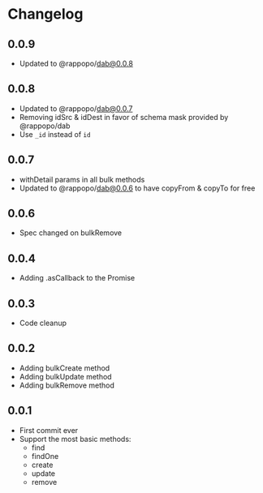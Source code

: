 # Changelog

## 0.0.9

* Updated to @rappopo/dab@0.0.8

## 0.0.8

* Updated to @rappopo/dab@0.0.7
* Removing idSrc & idDest in favor of schema mask provided by @rappopo/dab
* Use `_id` instead of `id`

## 0.0.7

* withDetail params in all bulk methods
* Updated to @rappopo/dab@0.0.6 to have copyFrom & copyTo for free 

## 0.0.6

* Spec changed on bulkRemove

## 0.0.4

* Adding .asCallback to the Promise

## 0.0.3

* Code cleanup

## 0.0.2

* Adding bulkCreate method
* Adding bulkUpdate method
* Adding bulkRemove method

## 0.0.1

* First commit ever
* Support the most basic methods:
  * find
  * findOne
  * create
  * update
  * remove